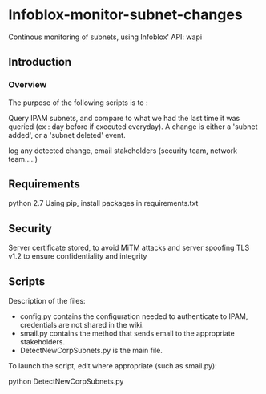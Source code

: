 # Infoblox-monitor-subnet-changes
Continous monitoring of subnets, using Infoblox' API: wapi

## Introduction
### Overview

The purpose of the following scripts is to :

Query IPAM subnets, and compare to what we had the last time it was queried (ex : day before if executed everyday). A change is either a 'subnet added', or a 'subnet deleted' event.

log any detected change, email stakeholders (security team, network team.....)


## Requirements

python 2.7
Using pip, install packages in requirements.txt

## Security
Server certificate stored, to avoid MiTM attacks and server spoofing
TLS v1.2 to ensure confidentiality and integrity


## Scripts
Description of the files:

* config.py contains the configuration needed to authenticate to IPAM, credentials are not shared in the wiki.
* smail.py contains the method that sends email to the appropriate stakeholders.
* DetectNewCorpSubnets.py is the main file.

To launch the script, edit where appropriate (such as smail.py):


python DetectNewCorpSubnets.py
